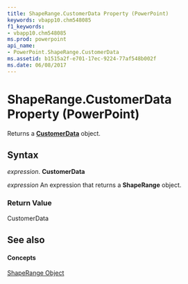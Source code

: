```yaml
---
title: ShapeRange.CustomerData Property (PowerPoint)
keywords: vbapp10.chm548085
f1_keywords:
- vbapp10.chm548085
ms.prod: powerpoint
api_name:
- PowerPoint.ShapeRange.CustomerData
ms.assetid: b1515a2f-e701-17ec-9224-77af548b002f
ms.date: 06/08/2017
---
```



# ShapeRange.CustomerData Property (PowerPoint)

Returns a  **[CustomerData](customerdata-object-powerpoint.md)** object.


## Syntax

 _expression_. **CustomerData**

 _expression_ An expression that returns a **ShapeRange** object.


### Return Value

CustomerData


## See also


#### Concepts


[ShapeRange Object](shaperange-object-powerpoint.md)

